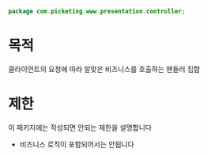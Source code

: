 ```java
package com.picketing.www.presentation.controller;
```

# 목적

클라이언트의 요청에 따라 알맞은 비즈니스를 호출하는 핸들러 집합

# 제한

이 패키지에는 작성되면 안되는 제한을 설명합니다

* 비즈니스 로직이 포함되어서는 안됩니다
